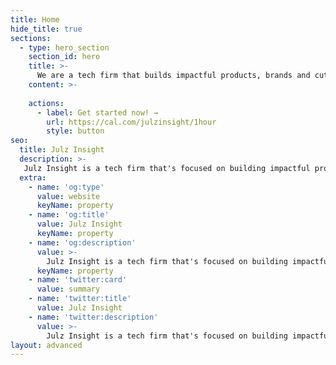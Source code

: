 ```yaml
---
title: Home
hide_title: true
sections:
  - type: hero_section
    section_id: hero
    title: >-
      We are a tech firm that builds impactful products, brands and cutting-edge solutions.
    content: >- 
      
    actions:
      - label: Get started now! →
        url: https://cal.com/julzinsight/1hour
        style: button
seo:
  title: Julz Insight
  description: >-
   Julz Insight is a tech firm that's focused on building impactful products, brands, and cutting-edge solutions.
  extra:
    - name: 'og:type'
      value: website
      keyName: property
    - name: 'og:title'
      value: Julz Insight
      keyName: property
    - name: 'og:description'
      value: >-
        Julz Insight is a tech firm that's focused on building impactful products, brands, and cutting-edge solutions.
      keyName: property
    - name: 'twitter:card'
      value: summary
    - name: 'twitter:title'
      value: Julz Insight
    - name: 'twitter:description'
      value: >-
        Julz Insight is a tech firm that's focused on building impactful products, brands, and cutting-edge solutions.
layout: advanced
---
```

